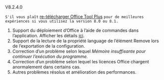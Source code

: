 V8.2.4.0

`S'il vous plaît` [re-télécharger Office Tool Plus](http://otp.landian.vip/) `pour de meilleures expériences si vous utilisez la version 8.0 ou 8.1.`

1. Support du déploiement d’Office à l’aide de commandes dans l’application. Afficher les détails [ici](https://help.coolhub.top/others/#office-tool-plus-in-application-commands).
2. Support de la lecture de la propriété language de l’élément Remove lors de l’exportation de la configuration.
3. Correction d’un problème selon lequel *Mémoire insuffisante pour continuer l’exécution du programme.*
4. Correction d’un problème selon lequel les licences Office chargent anormalement dans certains cas.
5. Autres problèmes résolus et amélioration des performances.
